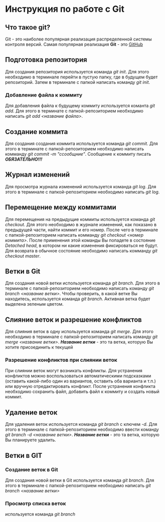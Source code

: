 # Инструкция по работе с Git

## Что такое git?
Git - это наиболее популярная реализация распределенной системы контроля версий. Самая популярная реализация **Git** - это [GitHub](https://github.com/) 
## Подготовка репозитория
Для создания репозитория используется команда *git init*. Для этого необходимо в терминале перейти в пустую папку, где в будущем будет репозиторий. Затем в терминале с папкой написать команду *git init*.

### Добавление файла к коммиту
Для добавления файла к будущему коммиту используется команта *git add*. Для этого в терминате с папкой-репозиторием необходимо написать *git add <название файла>*.

## Создание коммита
Для создания создания коммита используется команда *git commit*. Для этого в терминате с папкой-репозиторием необходимо написать комманду *git commit -m "cсообщние"*. Сообщение к коммиту писать ***ОБЯЗАТЕЛЬНО!!!***

## Журнал изменений
Для просмотра журнала изменений используется команда *git log*. Для этого в терминале с папкой-репозиторием необходимо написать *git log*.

## Перемещение между коммитами
Для перемещения на предыдущие коммиты используется команда *git checkout*. Для этого необходимо в журнале изменений, как показано в предыдущей части, найти коммит и его номер. После чего в терминале с папкой-репозиторием написать комманду *git checkout <номер коммита>*. После применения этой команды Вы попадете в состояние *Detached head*, в котором ни какие изменения фиксироваться не будут. Для возврата в обычное состояние необходимо написать комманду *git checkout master*.

## Ветки в Git
Для создания новой ветки используется команда *git branch*. Для этого в терминале с папкой-репозиторием необходимо написать команду *git branch <название ветки>*. Чтобы проверить, в какой ветке Вы находитесь, используется команда *git branch*. Активная ветка будет выделена зеленым цветом.

## Слияние веток и разрешение конфликтов
Для слияния веток в одну используется команда *git merge*. Для этого необходимо в терминале с папкой-репозиторием написать команду *git merge <название ветки>*. ***Название ветки*** - это та ветка, которую Вы хотите присоединить к текущей

### Разрешение конфликтов при слиянии веток
При слиянии веток могут возникать конфликты. Для устранения конфликтов можно воспользоваться автоматическими подсказками (оставить какой-либо один из вариантов, оставить оба варианта и т.п.) или вручную отредактировать конфликт. После устранения конфликта необходимо сохранить файл, добавить файл к коммиту и создать новый коммит.

## Удаление веток
Для удаления веток используется команда *git branch* с ключем *-d*. Для этого в терминале с папкой-репозиторием необходимо ввести команду *git branch -d <название ветки>*. ***Название ветки*** - это та ветка, которую Вы планируете удалить.

## Ветки в GIT
### Создание веток в Git
Для создания новой ветки в Git используется команда *git branch*. Для этого в терминале с папкой-репозиторием необходимо написать *git branch <название ветки>*
### Просмотр списка веток
используется команда *git branch*